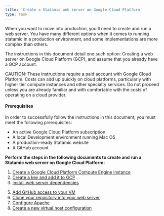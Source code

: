 ```yaml
---
title: 'Create a Statamic web server on Google Cloud Platform'
type: task
---
```


When you want to move into production, you'll need to create and run a web server. You have many different options when it comes to running statamic in a production environment, and some implementations are more complex than others.

The instructions in this document detail one such option: Creating a web server on Google Cloud Platform (GCP), and assume that you already have a GCP account.

<div class="note">
<p>CAUTION: These instructions require a paid account with Google Cloud Platform. Costs can add up quickly on cloud platforms, particularly with higher tier compute instances and other specialty services. Do not proceed unless you are already familiar and with comfortable with the costs of operating on a cloud provider.</p>
</div>

#### Prerequisites

In order to successfully follow the instructions in this document, you must meet the following prerequisites:

* An active Google Cloud Platform subscription
* A local Development environment running Mac OS
* A production-ready Statamic website
* A GitHub account

**Perform the steps in the following documents to create and run a Statamic web server on Google Cloud Platform:**

1. [Create a Google Cloud Platform Compute Engine instance](/sample-works/writing-samples/create-a-statamic-web-server-on-google-cloud-platform/create-a-google-cloud-platform-compute-engine-instance)
2. [Create a key and add it to GCP](/sample-works/writing-samples/create-a-statamic-web-server-on-google-cloud-platform/create-a-key-and-add-it-to-gcp)
3. [Install web server dependencies](/sample-works/writing-samples/create-a-statamic-web-server-on-google-cloud-platform/install-web-server-dependencies)
<!-- 4. [Configure PHP](/samples/writing/configure-php) -->
5. [Add GitHub access to your VM](/sample-works/writing-samples/create-a-statamic-web-server-on-google-cloud-platform/add-github-access-to-your-vm)
6. [Clone your repository into your web server](/sample-works/writing-samples/create-a-statamic-web-server-on-google-cloud-platform/clone-your-repository-into-your-web-server)
7. [Configure Apache](/sample-works/writing-samples/create-a-statamic-web-server-on-google-cloud-platform/configure-apache)
8. [Create a new virtual host configuration](/sample-works/writing-samples/create-a-statamic-web-server-on-google-cloud-platform/create-a-new-virtual-host-configuration)
